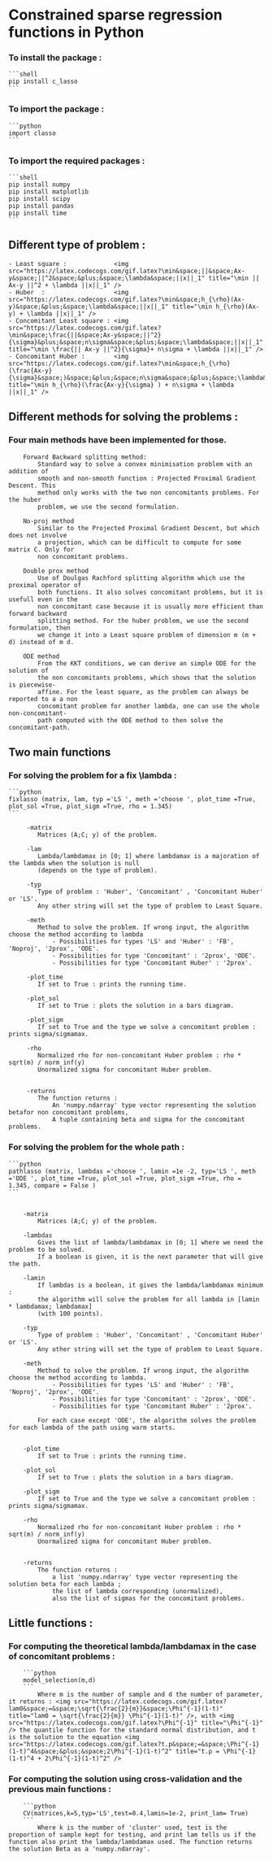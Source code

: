 # Constrained sparse regression functions in Python

### To install the package : 
    ```shell
    pip install c_lasso
    ```

### To import the package :
    ```python
    import classo
    ```
### To import the required packages  :
    ```shell
    pip install numpy
    pip install matplotlib
    pip install scipy
    pip install pandas
    pip install time
    ```
    

##  Different type of problem : 
	- Least square :             <img src="https://latex.codecogs.com/gif.latex?\min&space;||&space;Ax-y&space;||^2&space;&plus;&space;\lambda&space;||x||_1" title="\min || Ax-y ||^2 + \lambda ||x||_1" />
	- Huber  :                   <img src="https://latex.codecogs.com/gif.latex?\min&space;h_{\rho}(Ax-y)&space;&plus;&space;\lambda&space;||x||_1" title="\min h_{\rho}(Ax-y) + \lambda ||x||_1" />
	- Concomitant Least square : <img src="https://latex.codecogs.com/gif.latex?\min&space;\frac{||&space;Ax-y&space;||^2}{\sigma}&plus;&space;n\sigma&space;&plus;&space;\lambda&space;||x||_1" title="\min \frac{|| Ax-y ||^2}{\sigma}+ n\sigma + \lambda ||x||_1" />
	- Concomitant Huber :        <img src="https://latex.codecogs.com/gif.latex?\min&space;h_{\rho}(\frac{Ax-y}{\sigma}&space;)&space;&plus;&space;n\sigma&space;&plus;&space;\lambda&space;||x||_1" title="\min h_{\rho}(\frac{Ax-y}{\sigma} ) + n\sigma + \lambda ||x||_1" />



## Different methods for solving the problems : 

### Four main methods have been implemented for those.


        Forward Backward splitting method:
            Standard way to solve a convex minimisation problem with an addition of
            smooth and non-smooth function : Projected Proximal Gradient Descent. This
            method only works with the two non concomitants problems. For the huber
            problem, we use the second formulation.

        No-proj method
            Similar to the Projected Proximal Gradient Descent, but which does not involve
            a projection, which can be difficult to compute for some matrix C. Only for
            non concomitant problems.

        Double prox method
            Use of Doulgas Rachford splitting algorithm which use the proximal operator of
            both functions. It also solves concomitant problems, but it is usefull even in the
            non concomitant case because it is usually more efficient than forward backward
            splitting method. For the huber problem, we use the second formulation, then
            we change it into a Least square problem of dimension m (m + d) instead of m d.

        ODE method  
            From the KKT conditions, we can derive an simple ODE for the solution of
            the non concomitants problems, which shows that the solution is piecewise-
            affine. For the least square, as the problem can always be reported to a a non
            concomitant problem for another lambda, one can use the whole non-concomitant-
            path computed with the ODE method to then solve the concomitant-path.



## Two main functions 

### For solving the problem for a fix \lambda : 
    ```python
    fixlasso (matrix, lam, typ ='LS ', meth ='choose ', plot_time =True, plot_sol =True, plot_sigm =True, rho = 1.345)
    ```
  
         -matrix
            Matrices (A;C; y) of the problem.

         -lam
            Lambda/lambdamax in [0; 1] where lambdamax is a majoration of the lambda when the solution is null 
            (depends on the type of problem).

         -typ
            Type of problem : 'Huber', 'Concomitant' , 'Concomitant Huber' or 'LS'. 
            Any other string will set the type of problem to Least Square.

         -meth
            Method to solve the problem. If wrong input, the algorithm choose the method according to lambda
                - Possibilities for types 'LS' and 'Huber' : 'FB', 'Noproj', '2prox', 'ODE'.
                - Possibilities for type 'Concomitant' : '2prox', 'ODE'.
                - Possibilities for type 'Concomitant Huber' : '2prox'.

         -plot_time
            If set to True : prints the running time.

         -plot_sol
            If set to True : plots the solution in a bars diagram.

         -plot_sigm
            If set to True and the type we solve a concomitant problem : prints sigma/sigmamax.

         -rho
            Normalized rho for non-concomitant Huber problem : rho * sqrt(m) / norm_inf(y)
            Unormalized sigma for concomitant Huber problem.


         -returns
            The function returns : 
                An 'numpy.ndarray' type vector representing the solution betafor non concomitant problems, 
                A tuple containing beta and sigma for the concomitant problems.






### For solving the problem for the whole path :
    ```python
    pathlasso (matrix, lambdas ='choose ', lamin =1e -2, typ='LS ', meth ='ODE ', plot_time =True, plot_sol =True, plot_sigm =True, rho = 1.345, compare = False )
    ```


        -matrix
            Matrices (A;C; y) of the problem.

        -lambdas
            Gives the list of lambda/lambdamax in [0; 1] where we need the problem to be solved. 
            If a boolean is given, it is the next parameter that will give the path.

        -lamin
            If lambdas is a boolean, it gives the lambda/lambdamax minimum : 
            the algorithm will solve the problem for all lambda in [lamin * lambdamax; lambdamax] 
            (with 100 points).	

        -typ
            Type of problem : 'Huber', 'Concomitant' , 'Concomitant Huber' or 'LS'. 
            Any other string will set the type of problem to Least Square.

        -meth
            Method to solve the problem. If wrong input, the algorithm choose the method according to lambda.
                - Possibilities for types 'LS' and 'Huber' : 'FB', 'Noproj', '2prox', 'ODE'.
                - Possibilities for type 'Concomitant' : '2prox', 'ODE'.
                - Possibilities for type 'Concomitant Huber' : '2prox'.

            For each case except 'ODE', the algorithm solves the problem for each lambda of the path using warm starts.


        -plot_time
            If set to True : prints the running time.

        -plot_sol
            If set to True : plots the solution in a bars diagram.

        -plot_sigm
            If set to True and the type we solve a concomitant problem : prints sigma/sigmamax.

        -rho
            Normalized rho for non-concomitant Huber problem : rho * sqrt(m) / norm_inf(y)
            Unormalized sigma for concomitant Huber problem.


        -returns
            The function returns :  
                a list 'numpy.ndarray' type vector representing the solution beta for each lambda ;
                the list of lambda corresponding (unormalized), 
                also the list of sigmas for the concomitant problems.





## Little functions :
### For computing the theoretical lambda/lambdamax in the case of concomitant problems :  
        ```python
        model_selection(m,d)
        ```
            Where m is the number of sample and d the number of parameter, it returns : <img src="https://latex.codecogs.com/gif.latex?lam0&space;=&space;\sqrt{\frac{2}{m}}&space;\Phi^{-1}(1-t)" title="lam0 = \sqrt{\frac{2}{m}} \Phi^{-1}(1-t)" />, with <img src="https://latex.codecogs.com/gif.latex?\Phi^{-1}" title="\Phi^{-1}" /> the quantile function for the standard normal distribution, and t is the solution to the equation <img src="https://latex.codecogs.com/gif.latex?t.p&space;=&space;\Phi^{-1}(1-t)^4&space;&plus;&space;2\Phi^{-1}(1-t)^2" title="t.p = \Phi^{-1}(1-t)^4 + 2\Phi^{-1}(1-t)^2" />


### For computing the solution using cross-validation and the previous main functions : 
        ```python
        CV(matrices,k=5,typ='LS',test=0.4,lamin=1e-2, print_lam= True)
        ```
            Where k is the number of 'cluster' used, test is the proportion of sample kept for testing, and print lam tells us if the function also print the lambda/lambdamax used. The function returns the solution Beta as a 'numpy.ndarray'.










